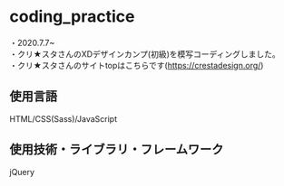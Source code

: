 # coding_practice  
・2020.7.7~  
・クリ★スタさんのXDデザインカンプ(初級)を模写コーディングしました。  
・クリ★スタさんのサイトtopはこちらです(https://crestadesign.org/)  
## 使用言語  
HTML/CSS(Sass)/JavaScript  
## 使用技術・ライブラリ・フレームワーク  
jQuery  

